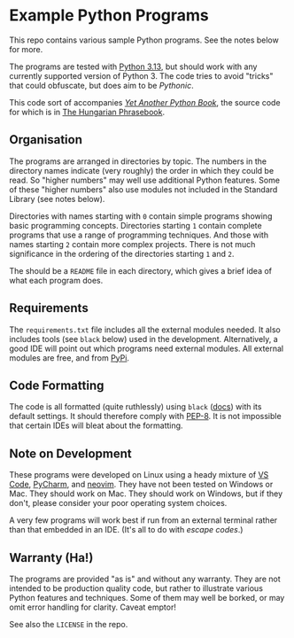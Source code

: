 # Example Python Programs

This repo contains various sample Python programs. See the notes below for more.

The programs are tested with [Python 3.13](https://www.python.org/downloads/), but should
work with any currently supported version of Python 3. The code tries to avoid "tricks" that
could obfuscate, but does aim to be _Pythonic_.

This code sort of accompanies [_Yet Another Python Book_](https://www.tony-jenkins.org.uk/pybook), the
source code for which is in [The Hungarian Phrasebook](https://github.com/TonyJenkins/hungarian_phrasebook).

## Organisation

The programs are arranged in directories by topic. The numbers in the directory names
indicate (very roughly) the order in which they could be read. So "higher numbers"
may well use additional Python features. Some of these "higher numbers" also use
modules not included in the Standard Library (see notes below).

Directories with names starting with `0` contain simple programs showing basic programming
concepts. Directories starting `1` contain complete programs that use a range of
programming techniques. And those with names starting `2` contain more complex projects. There
is not much significance in the ordering of the directories starting `1` and `2`.

The should be a `README` file in each directory, which gives a brief idea of what each
program does.

## Requirements

The `requirements.txt` file includes all the external modules needed. It also includes
tools (see `black` below) used in the development. Alternatively, a good IDE will point
out which programs need external modules. All external modules are free, and from
[PyPi](https://pypi.org/).

## Code Formatting

The code is all formatted (quite ruthlessly) using `black` ([docs](https://black.readthedocs.io/)) with
its default settings. It should therefore comply with [PEP-8](https://peps.python.org/pep-0008/).
It is not impossible that certain IDEs will bleat about the formatting.

## Note on Development

These programs were developed on Linux using a heady mixture 
of [VS Code](https://code.visualstudio.com), [PyCharm](https://www.jetbrains.com/pycharm/),
and [neovim](https://neovim.io). They have not been tested on Windows 
or Mac. They should work on Mac. They should work on Windows, but if they don't, 
please consider your poor operating system choices.

A very few programs will work best if run from an external terminal rather than that 
embedded in an IDE. (It's all to do with _escape codes_.)

## Warranty (Ha!)

The programs are provided "as is" and without any warranty. They are not intended to be production
quality code, but rather to illustrate various Python features and techniques. Some of them may
well be borked, or may omit error handling for clarity. Caveat emptor!

See also the `LICENSE` in the repo.
